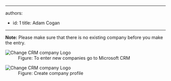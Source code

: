 

---
authors:
  - id: 1
    title: Adam Cogan
---




<span class='intro'> <strong>Note&#58;</strong> Please make sure that there is no existing company before you make the entry. </span>

<dl class="goodImage">
          <dt>
            <img src="/Communication/RulesToBetterCRMForUsers/PublishingImages/CRMCompany.gif" alt="Change CRM company Logo" />
          </dt>
          <dd>
            Figure&#58; To enter new companies go to Microsoft CRM
          </dd>
        </dl>
        <dl class="goodImage">
          <dt>
            <img src="/Communication/RulesToBetterCRMForUsers/PublishingImages/CRMNewCompanyInfo.gif" alt="Change CRM company Logo" />
          </dt>
          <dd>
            Figure&#58; Create company profile
          </dd>
        </dl>


